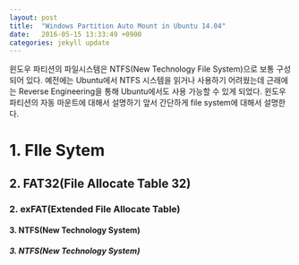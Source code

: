 ```yaml
---
layout: post
title:  "Windows Partition Auto Mount in Ubuntu 14.04"
date:   2016-05-15 13:33:49 +0900
categories: jekyll update
---
```


윈도우 파티션의 파일시스템은 NTFS(New Technology File System)으로 보통 구성되어 있다. 예전에는 Ubuntu에서 NTFS 시스템을 읽거나 사용하기 어려웠는데 근래에는 Reverse Engineering을 통해 Ubuntu에서도 사용 가능할 수 있게 되었다. 윈도우 파티션의 자동 마운트에 대해서 설명하기 앞서 간단하게 file system에 대해서 설명한다.

# 1. FIle Sytem

## 2. FAT32(File Allocate Table 32)

### 2. exFAT(Extended File Allocate Table)

#### 3. NTFS(New Technology System)

##### 3. NTFS(New Technology System)
